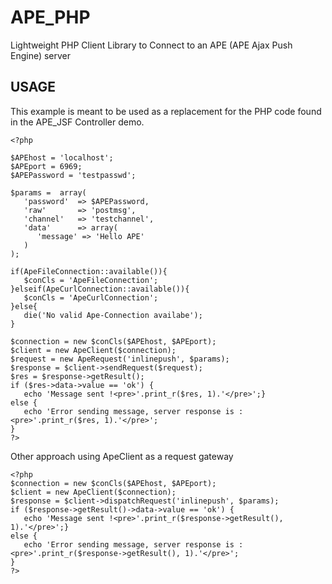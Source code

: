 APE_PHP
==============

Lightweight PHP Client Library to Connect to an APE (APE Ajax Push Engine) server

USAGE
------------------------

This example is meant to be used as a replacement for the PHP code
found in the APE_JSF Controller demo.

    <?php

    $APEhost = 'localhost';
    $APEport = 6969;
    $APEPassword = 'testpasswd';

    $params =  array( 
       'password'  => $APEPassword, 
       'raw'       => 'postmsg', 
       'channel'   => 'testchannel', 
       'data'      => array( 
          'message' => 'Hello APE' 
       ) 
    );

    if(ApeFileConnection::available()){
       $conCls = 'ApeFileConnection';
    }elseif(ApeCurlConnection::available()){
       $conCls = 'ApeCurlConnection';
    }else{
       die('No valid Ape-Connection availabe');	
    }

    $connection = new $conCls($APEhost, $APEport);
    $client = new ApeClient($connection);
    $request = new ApeRequest('inlinepush', $params);
    $response = $client->sendRequest($request);
    $res = $response->getResult();
    if ($res->data->value == 'ok') {
       echo 'Message sent !<pre>'.print_r($res, 1).'</pre>';}
    else {
       echo 'Error sending message, server response is : <pre>'.print_r($res, 1).'</pre>';
    }
    ?>

Other approach using ApeClient as a request gateway

    <?php
    $connection = new $conCls($APEhost, $APEport);
    $client = new ApeClient($connection);
    $response = $client->dispatchRequest('inlinepush', $params);
    if ($response->getResult()->data->value == 'ok') {
       echo 'Message sent !<pre>'.print_r($response->getResult(), 1).'</pre>';}
    else {
       echo 'Error sending message, server response is : <pre>'.print_r($response->getResult(), 1).'</pre>';
    }
    ?>
